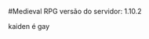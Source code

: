 #Medieval RPG versão do servidor: 1.10.2





































































kaiden é gay